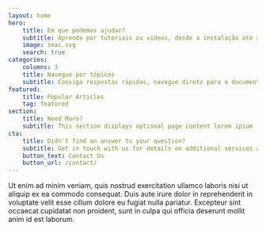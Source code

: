 ```yaml
---
layout: home
hero:
    title: Em que podemos ajudar?
    subtitle: Aprenda por tutoriais ou vídeos, desde a instalação até a customização e desenvolvimento do TAG
    image: imac.svg
    search: true
categories:
    columns: 3
    title: Navegue por tópicos
    subtitle: Consiga respostas rápidas, navegue direto para a documentação
featured:
    title: Popular Articles
    tag: featured
section:
    title: Need More?
    subtitle: This section displays optional page content lorem ipsum
cta:
    title: Didn't find an answer to your question?
    subtitle: Get in touch with us for details on additional services and custom work pricing
    button_text: Contact Us   
    button_url: /contact/  
---
```


Ut enim ad minim veniam, quis nostrud exercitation ullamco laboris nisi ut aliquip ex ea commodo consequat. Duis aute irure dolor in reprehenderit in voluptate velit esse cillum dolore eu fugiat nulla pariatur. Excepteur sint occaecat cupidatat non proident, sunt in culpa qui officia deserunt mollit anim id est laborum.
